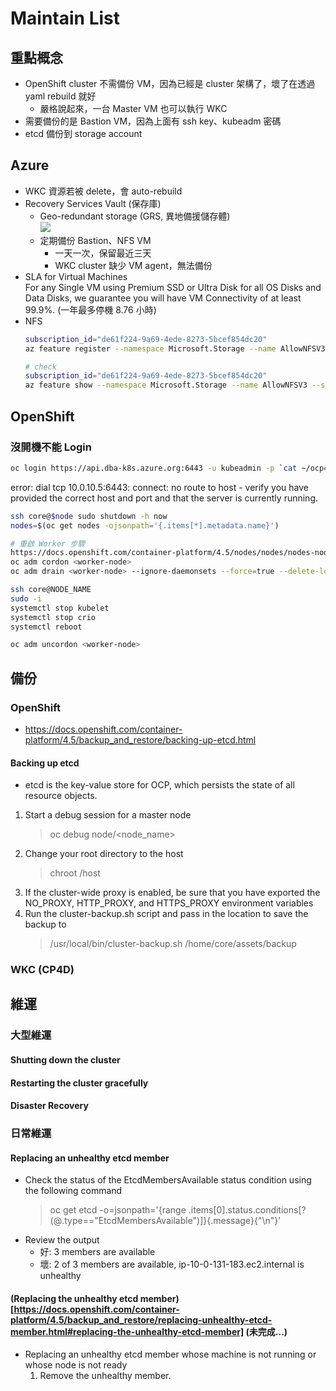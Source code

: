 # Maintain List
## 重點概念
- OpenShift cluster 不需備份 VM，因為已經是 cluster 架構了，壞了在透過 yaml rebuild 就好
    - 嚴格說起來，一台 Master VM 也可以執行 WKC
- 需要備份的是 Bastion VM，因為上面有 ssh key、kubeadm 密碼
- etcd 備份到 storage account

## Azure
- WKC 資源若被 delete，會 auto-rebuild
- Recovery Services Vault (保存庫)
    - Geo-redundant storage (GRS, 異地備援儲存體)
        <br><img src="https://docs.microsoft.com/zh-tw/azure/storage/common/media/storage-redundancy/geo-redundant-storage.png">
    - 定期備份 Bastion、NFS VM
        - 一天一次，保留最近三天
        - WKC cluster 缺少 VM agent，無法備份
- SLA for Virtual Machines
    <br>For any Single VM using Premium SSD or Ultra Disk for all OS Disks and Data Disks, we guarantee you will have VM Connectivity of at least 99.9%. (一年最多停機 8.76 小時)
- NFS
    ```bash
    subscription_id="de61f224-9a69-4ede-8273-5bcef854dc20"
    az feature register --namespace Microsoft.Storage --name AllowNFSV3 --subscription $subscription_id

    # check
    subscription_id="de61f224-9a69-4ede-8273-5bcef854dc20"
    az feature show --namespace Microsoft.Storage --name AllowNFSV3 --subscription $subscription_id
    ```

## OpenShift
### 沒開機不能 Login
```bash
oc login https://api.dba-k8s.azure.org:6443 -u kubeadmin -p `cat ~/ocp4.5_cust/auth/kubeadmin-password`
```
error: dial tcp 10.0.10.5:6443: connect: no route to host - verify you have provided the correct host and port and that the server is currently running.


```bash
ssh core@$node sudo shutdown -h now
nodes=$(oc get nodes -ojsonpath='{​​​​​​​​.items[*].metadata.name}​​​​​​​​')

# 重啟 Worker 步驟
https://docs.openshift.com/container-platform/4.5/nodes/nodes/nodes-nodes-working.html
oc adm cordon <worker-node>
oc adm drain <worker-node> --ignore-daemonsets --force=true --delete-local-data=true

ssh core@NODE_NAME
sudo -i
systemctl stop kubelet
systemctl stop crio
systemctl reboot

oc adm uncordon <worker-node>
```

## 備份
### OpenShift
- https://docs.openshift.com/container-platform/4.5/backup_and_restore/backing-up-etcd.html

#### Backing up etcd
- etcd is the key-value store for OCP, which persists the state of all resource objects.
1. Start a debug session for a master node
    >oc debug node/<node_name>
2. Change your root directory to the host
    >chroot /host
3. If the cluster-wide proxy is enabled, be sure that you have exported the NO_PROXY, HTTP_PROXY, and HTTPS_PROXY environment variables
4. Run the cluster-backup.sh script and pass in the location to save the backup to
    >/usr/local/bin/cluster-backup.sh /home/core/assets/backup

### WKC (CP4D)

## 維運
### 大型維運
#### Shutting down the cluster
#### Restarting the cluster gracefully
#### Disaster Recovery

### 日常維運
#### Replacing an unhealthy etcd member
- Check the status of the EtcdMembersAvailable status condition using the following command
    >oc get etcd -o=jsonpath='{range .items[0].status.conditions[?(@.type=="EtcdMembersAvailable")]}{.message}{"\n"}'
- Review the output
    - 好: 3 members are available
    - 壞: 2 of 3 members are available, ip-10-0-131-183.ec2.internal is unhealthy

#### (Replacing the unhealthy etcd member)[https://docs.openshift.com/container-platform/4.5/backup_and_restore/replacing-unhealthy-etcd-member.html#replacing-the-unhealthy-etcd-member] (未完成...)
-  Replacing an unhealthy etcd member whose machine is not running or whose node is not ready
    1. Remove the unhealthy member.